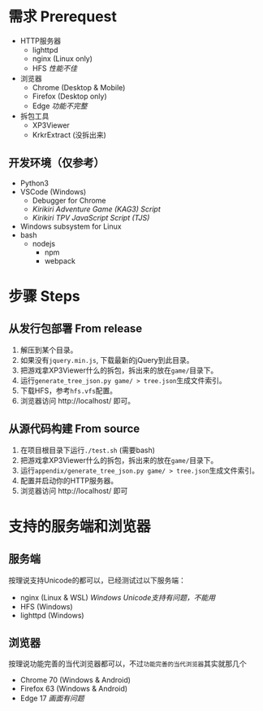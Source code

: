 # 需求 Prerequest
- HTTP服务器
  - lighttpd
  - nginx (Linux only)
  - HFS *性能不佳*
- 浏览器
  - Chrome (Desktop & Mobile)
  - Firefox (Desktop only)
  - Edge *功能不完整*
- 拆包工具
  - XP3Viewer
  - KrkrExtract (没拆出来)
## 开发环境（仅参考）
- Python3
- VSCode (Windows)
  - Debugger for Chrome
  - *Kirikiri Adventure Game (KAG3) Script*
  - *Kirikiri TPV JavaScript Script (TJS)*
- Windows subsystem for Linux
- bash
  - nodejs
    - npm
    - webpack

# 步骤 Steps
## 从发行包部署 From release
1. 解压到某个目录。
2. 如果没有`jquery.min.js`, 下载最新的jQuery到此目录。
3. 把游戏拿XP3Viewer什么的拆包，拆出来的放在`game/`目录下。
4. 运行`generate_tree_json.py game/ > tree.json`生成文件索引。
5. 下载HFS，参考`hfs.vfs`配置。
6. 浏览器访问 http://localhost/ 即可。

## 从源代码构建 From source
1. 在项目根目录下运行`./test.sh` (需要bash)
2. 把游戏拿XP3Viewer什么的拆包，拆出来的放在`game/`目录下。
3. 运行`appendix/generate_tree_json.py game/ > tree.json`生成文件索引。
4. 配置并启动你的HTTP服务器。
5. 浏览器访问 http://localhost/ 即可

# 支持的服务端和浏览器
## 服务端
按理说支持Unicode的都可以，已经测试过以下服务端：
- nginx (Linux & WSL) *Windows Unicode支持有问题，不能用*
- HFS (Windows)
- lighttpd (Windows)

## 浏览器
按理说功能完善的当代浏览器都可以，不过`功能完善的当代浏览器`其实就那几个
- Chrome 70 (Windows & Android)
- Firefox 63 (Windows & Android)
- Edge 17 *画面有问题*
